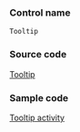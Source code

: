 ### Control name

`Tooltip`

### Source code

[Tooltip](https://github.com/OfficeDev/ui-fabric-android/blob/master/OfficeUIFabric/src/main/java/com/microsoft/officeuifabric/tooltip/Tooltip.kt)

### Sample code

[Tooltip activity](https://github.com/OfficeDev/ui-fabric-android/blob/master/OfficeUIFabric.Demo/src/main/java/com/microsoft/officeuifabricdemo/demos/TooltipActivity.kt)
